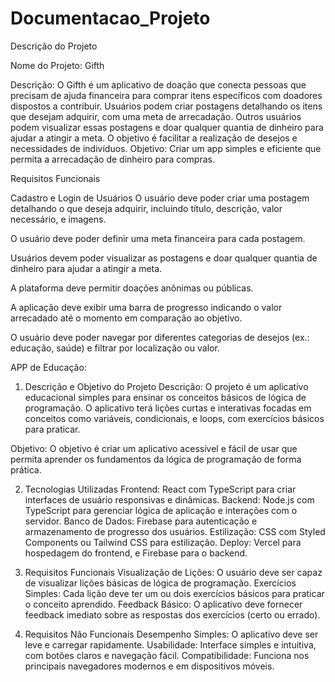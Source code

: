 # Documentacao_Projeto

Descrição do Projeto

Nome do Projeto: Gifth

Descrição: O Gifth é um aplicativo de doação que conecta pessoas que precisam de ajuda financeira para comprar itens específicos com doadores dispostos a contribuir. 
Usuários podem criar postagens detalhando os itens que desejam adquirir, com uma meta de arrecadação. Outros usuários podem visualizar essas postagens e doar qualquer quantia de dinheiro para ajudar a atingir a meta.
O objetivo é facilitar a realização de desejos e necessidades de indivíduos.
Objetivo: Criar um app simples e eficiente que permita a arrecadação de dinheiro para compras.

Requisitos Funcionais

Cadastro e Login de Usuários
O usuário deve poder criar uma postagem detalhando o que deseja adquirir, incluindo título, descrição, valor necessário, e imagens.

O usuário deve poder definir uma meta financeira para cada postagem.

Usuários devem poder visualizar as postagens e doar qualquer quantia de dinheiro para ajudar a atingir a meta.

A plataforma deve permitir doações anônimas ou públicas.

A aplicação deve exibir uma barra de progresso indicando o valor arrecadado até o momento em comparação ao objetivo.


O usuário deve poder navegar por diferentes categorias de desejos (ex.: educação, saúde) e filtrar por localização ou valor.



APP de Educação:

1. Descrição e Objetivo do Projeto
Descrição:
O projeto é um aplicativo educacional simples para ensinar os conceitos básicos de lógica de programação. O aplicativo terá lições curtas e interativas focadas em conceitos como variáveis, condicionais, e loops, com exercícios básicos para praticar.

Objetivo:
O objetivo é criar um aplicativo acessível e fácil de usar que permita aprender os fundamentos da lógica de programação de forma prática.

2. Tecnologias Utilizadas
Frontend: React com TypeScript para criar interfaces de usuário responsivas e dinâmicas.
Backend: Node.js com TypeScript para gerenciar lógica de aplicação e interações com o servidor.
Banco de Dados: Firebase para autenticação e armazenamento de progresso dos usuários.
Estilização: CSS com Styled Components ou Tailwind CSS para estilização.
Deploy: Vercel para hospedagem do frontend, e Firebase para o backend.


4. Requisitos Funcionais
Visualização de Lições: O usuário deve ser capaz de visualizar lições básicas de lógica de programação.
Exercícios Simples: Cada lição deve ter um ou dois exercícios básicos para praticar o conceito aprendido.
Feedback Básico: O aplicativo deve fornecer feedback imediato sobre as respostas dos exercícios (certo ou errado).

6. Requisitos Não Funcionais
Desempenho Simples: O aplicativo deve ser leve e carregar rapidamente.
Usabilidade: Interface simples e intuitiva, com botões claros e navegação fácil.
Compatibilidade: Funciona nos principais navegadores modernos e em dispositivos móveis.
